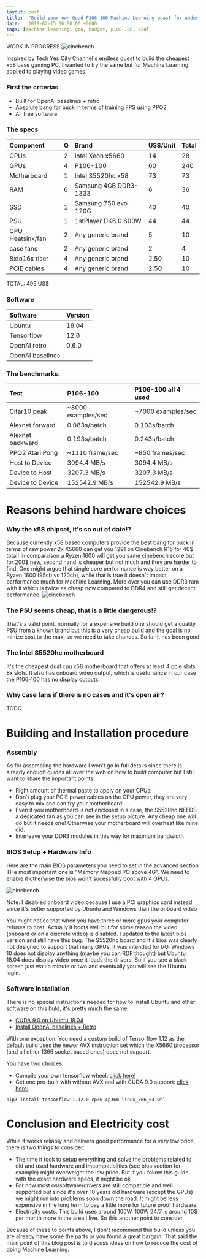 ```yaml
---
layout: post
title:  "Build your own Quad P106-100 Machine Learning beast for under 500$"
date:   2019-02-15 06:00:00 +0000
tags: [machine learning, gpu, budget, p106-100, x58]
---
```


WORK IN PROGRESS
![cinebench](/assets/x58/result.jpg)

Inspired by [Tech Yes City Channel's](https://www.youtube.com/watch?v=Cb64Op-yfcg&t=639s) endless quest to build the cheapest x58 base gaming PC, I wanted to try the same but for Machine Learning applied to playing video games.


### First the criterias
*	Built for OpenAI baselines + retro
*	Absolute bang for buck in terms of training FPS using PPO2
*	All free software


### The specs


| Component | Q | Brand | US$/Unit | Total |
|:-----------------|:---|:----------------------|:---------|:------|
| CPUs     		   | 2   | Intel Xeon x5660 	   | 14       | 28    |
| GPUs  		   | 4   | P106-100	     	   | 60       | 240   |
| Motherboard 	   | 1   | Intel S5520hc x58     | 73       | 73    |
| RAM  			   | 6    | Samsung 4GB DDR3-1333 | 6        | 36    |
| SSD 			   | 1   | Samsung 750 evo 120G  | 40       | 40    |
| PSU   		   | 1    | 1stPlayer DK6.0 600W | 44       | 44    |  
| CPU Heatsink/fan | 2    | Any generic brand     | 5        | 10    |
| case fans 	   | 2   | Any generic brand     | 2        | 4     |
| 8xto16x riser    | 4    | Any generic brand     | 2.50        | 10    |
| PCIE cables      | 4    | Any generic brand     | 2.50        | 10    |

TOTAL: 495 US$

### Software

| Software         | Version |
|:-----------------|:--------|
| Ubuntu 		   | 18.04   |
| Tensorflow 	   | 12.0    |
| OpenAI retro 	   | 0.6.0   |
| OpenAI baselines |         |

### The benchmarks:

| Test        	   | P106-100           | P106-100 all 4 used 		|
|:-----------------|:-------------------|:--------------------------|
| Cifar10 peak     | ~8000 examples/sec | ~7000 examples/sec        |
| Alexnet forward  | 0.083s/batch	    | 0.103s/batch              |
| Alexnet backward | 0.193s/batch       | 0.243s/batch              |
| PPO2 Atari Pong  | ~1110 frame/sec    | ~850 frames/sec          	|
| Host to Device   | 3094.4 MB/s        | 3094.4 MB/s              	|  
| Device to Host   | 3207.3 MB/s        | 3207.3 MB/s              	|
| Device to Device | 152542.9 MB/s      | 152542.9 MB/s             | 


# Reasons behind hardware choices

### Why the x58 chipset, it's so out of date!?
Because currently x58 based computers provide the best bang for buck in terms of raw power
2x X5660 can get you 1291 on Cinebench R15 for 40$ total!
In comparaison a Ryzen 1600 will get you same cinebench score but for 200$ new, second hand is cheaper but not much and they are harder to find.
One might argue that single core performance is way better on a Ryzen 1600 (95cb vs 120cb), while that is true it doesn't impact performance much for Machine Learning.
More over you can use DDR3 ram with it which is twice as cheap now compared to DDR4 and still get decent performance.
![cinebench](/assets/x58/cinebench.jpg)


### The PSU seems cheap, that is a little dangerous!?
That's a valid point, normally for a expensive build one should get a quality PSU from a known brand but this is a very cheap build and the goal is no minize cost to the max, so we need to take chances. So far it has been good

### The Intel S5520hc motherboard
It's the cheapest dual cpu x58 motherboard that offers at least 4 pcie slots 8x slots.
It also has onboard video output, which is useful since in our case the P106-100 has no display outputs.

### Why case fans if there is no cases and it's open air?
TODO

# Building and Installation procedure

### Assembly
As for assembling the hardware I won't go in full details since there is already enough guides all over the web on how to build computer but I still want to share the important points:

*	Right amount of thermal paste to apply on your CPUs:
*	Don't plug your PCIE power cables on the CPU power, they are very easy to mix and can fry your motherboard!
*	Even if you motherboard is not enclosed in a case, the S5520hc NEEDS a dedicated fan as you can see in the setup picture. Any cheap one will do but it needs one! Otherwise your motherboard will overheat like mine did.
*	Interleave your DDR3 modules in this way for maximum bandwidth


### BIOS Setup + Hardware Info
Here are the main BIOS parameters you need to set in the advanced section
THe most important one is "Memory Mapped I/O above 4G". We need to enable it otherwise the bios won't sucessfully boot with 4 GPUs.

![cinebench](/assets/x58/bios.jpg)

Note: I disabled onboard video because I use a PCI graphics card instead since it's better supported by Ubuntu and Windows than the onboard video

You might notice that when you have three or more gpus your computer refuses to post. Actually it boots well but for some reason the video (onboard or on a discrete video) is disabled. I updated to the latest bios version and still have this bug. The S5520hc board and it's bios was clearly not designed to support that many GPUs, it was intended for I/O. Windows 10 does not display anything (maybe you can RDP thought) but Ubuntu 18.04 does display video once it loads the drivers. So if you see a black screen just wait a minute or two and eventually you will see the Ubuntu login.

### Software installation
There is no special instructions needed for how to install Ubuntu and other software on this buld, it's pretty much the same:
*	[CUDA 9.0 on Ubuntu 18.04](./Installing-CUDA-9.0-Ubuntu-18.04.md.html)
*	[Install OpenAI baselines + Retro](./2019-01-29-Machine-Learning-retro-games.html)

With one exception:
You need a custom build of Tensorflow 1.12 as the default build uses the newer AVX instruction set which the X5660 processor (and all other 1366 socket based ones) does not support.

You have two choices:
*	Compile your own tensorflow wheel: [click here!](https://www.tensorflow.org/install/source)
*	Get one pre-built with without AVX and with CUDA 9.0 support: [click here!](https://github.com/schrepfler/tensorflow-community-wheels/releases)

```shell
pip3 install tensorflow-1.12.0-cp36-cp36m-linux_x86_64.whl
```

# Conclusion and Electricity cost
While it works reliably and delivers good performance for a very low price, there is two things to consider:
*	The time it took to setup everything and solve the problems related to old and used hardware and imcompatiblities (see bios section for example) might overweight the low price. But if you follow this guide with the exact hardware specs, it might be ok
*	For now most os/software/drivers are still compatible and well supported but since it's over 10 years old hardware (except the GPUs) we might run into problems soon down the road. It might be less expensive in the long term to pay a little more for future proof hardware.
* Electricity costs. This build uses around 100W. 100W 24/7 is around 10$ per month more in the area I live. So this another point to consider 

Because of these to points above, I don't recommend this build unless you are already have some the parts or you found a great bargain. That said the main point of this blog post is to discuss ideas on how to reduce the cost of doing Machine Learning.